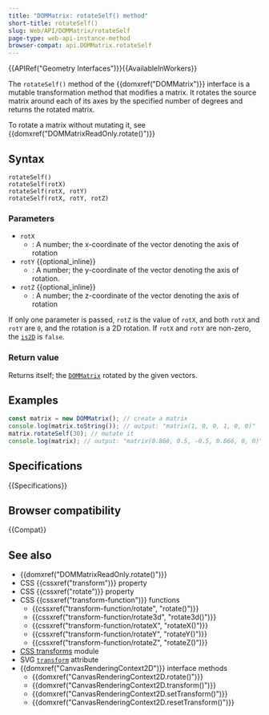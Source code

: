 ```yaml
---
title: "DOMMatrix: rotateSelf() method"
short-title: rotateSelf()
slug: Web/API/DOMMatrix/rotateSelf
page-type: web-api-instance-method
browser-compat: api.DOMMatrix.rotateSelf
---
```


{{APIRef("Geometry Interfaces")}}{{AvailableInWorkers}}

The `rotateSelf()` method of the {{domxref("DOMMatrix")}} interface is a mutable transformation method that modifies a matrix. It rotates the source matrix around each of its axes by the specified number of degrees and returns the rotated matrix.

To rotate a matrix without mutating it, see {{domxref("DOMMatrixReadOnly.rotate()")}}

## Syntax

```js-nolint
rotateSelf()
rotateSelf(rotX)
rotateSelf(rotX, rotY)
rotateSelf(rotX, rotY, rotZ)
```

### Parameters

- `rotX`
  - : A number; the x-coordinate of the vector denoting the axis of rotation
- `rotY` {{optional_inline}}
  - : A number; the y-coordinate of the vector denoting the axis of rotation.
- `rotZ` {{optional_inline}}
  - : A number; the z-coordinate of the vector denoting the axis of rotation

If only one parameter is passed, `rotZ` is the value of `rotX`, and both `rotX` and `rotY` are `0`, and the rotation is a 2D rotation. If `rotX` and `rotY` are non-zero, the [`is2D`](/en-US/docs/Web/API/DOMMatrixReadOnly/is2D) is `false`.

### Return value

Returns itself; the [`DOMMatrix`](/en-US/docs/Web/API/DOMMatrix) rotated by the given
vectors.

## Examples

```js
const matrix = new DOMMatrix(); // create a matrix
console.log(matrix.toString()); // output: "matrix(1, 0, 0, 1, 0, 0)"
matrix.rotateSelf(30); // mutate it
console.log(matrix); // output: "matrix(0.866, 0.5, -0.5, 0.866, 0, 0)"
```

## Specifications

{{Specifications}}

## Browser compatibility

{{Compat}}

## See also

- {{domxref("DOMMatrixReadOnly.rotate()")}}
- CSS {{cssxref("transform")}} property
- CSS {{cssxref("rotate")}} property
- CSS {{cssxref("transform-function")}} functions
  - {{cssxref("transform-function/rotate", "rotate()")}}
  - {{cssxref("transform-function/rotate3d", "rotate3d()")}}
  - {{cssxref("transform-function/rotateX", "rotateX()")}}
  - {{cssxref("transform-function/rotateY", "rotateY()")}}
  - {{cssxref("transform-function/rotateZ", "rotateZ()")}}
- [CSS transforms](/en-US/docs/Web/CSS/CSS_transforms) module
- SVG [`transform`](/en-US/docs/Web/SVG/Reference/Attribute/transform) attribute
- {{domxref("CanvasRenderingContext2D")}} interface methods
  - {{domxref("CanvasRenderingContext2D.rotate()")}}
  - {{domxref("CanvasRenderingContext2D.transform()")}}
  - {{domxref("CanvasRenderingContext2D.setTransform()")}}
  - {{domxref("CanvasRenderingContext2D.resetTransform()")}}
